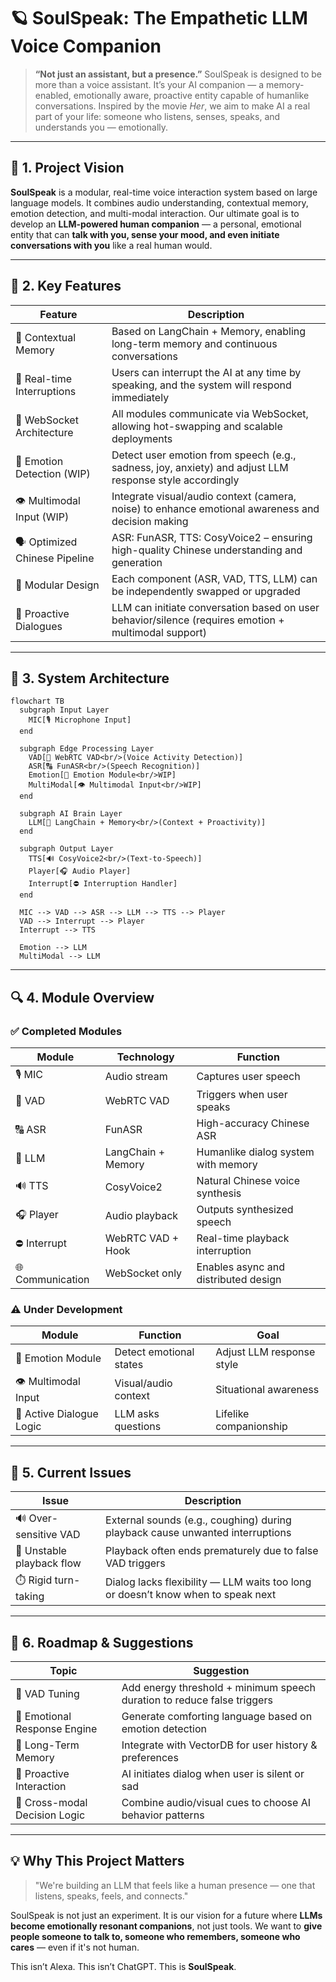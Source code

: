 # 🪐 SoulSpeak: The Empathetic LLM Voice Companion

> **“Not just an assistant, but a presence.”**
> SoulSpeak is designed to be more than a voice assistant. It’s your AI companion — a memory-enabled, emotionally aware, proactive entity capable of humanlike conversations.
> Inspired by the movie *Her*, we aim to make AI a real part of your life: someone who listens, senses, speaks, and understands you — emotionally.

---

## 📍 1. Project Vision

**SoulSpeak** is a modular, real-time voice interaction system based on large language models. It combines audio understanding, contextual memory, emotion detection, and multi-modal interaction. Our ultimate goal is to develop an **LLM-powered human companion** — a personal, emotional entity that can **talk with you, sense your mood, and even initiate conversations with you** like a real human would.

---

## 🌟 2. Key Features

| Feature                        | Description                                                                                             |
| ------------------------------ | ------------------------------------------------------------------------------------------------------- |
| 🧠 Contextual Memory           | Based on LangChain + Memory, enabling long-term memory and continuous conversations                     |
| 🎤 Real-time Interruptions     | Users can interrupt the AI at any time by speaking, and the system will respond immediately             |
| 🔁 WebSocket Architecture      | All modules communicate via WebSocket, allowing hot-swapping and scalable deployments                   |
| 💬 Emotion Detection (WIP)     | Detect user emotion from speech (e.g., sadness, joy, anxiety) and adjust LLM response style accordingly |
| 👁️ Multimodal Input (WIP)     | Integrate visual/audio context (camera, noise) to enhance emotional awareness and decision making       |
| 🗣️ Optimized Chinese Pipeline | ASR: FunASR, TTS: CosyVoice2 – ensuring high-quality Chinese understanding and generation               |
| 🧩 Modular Design              | Each component (ASR, VAD, TTS, LLM) can be independently swapped or upgraded                            |
| 🤖 Proactive Dialogues         | LLM can initiate conversation based on user behavior/silence (requires emotion + multimodal support)    |

---

## 🧱 3. System Architecture

```mermaid
flowchart TB
  subgraph Input Layer
    MIC[🎙️ Microphone Input]
  end

  subgraph Edge Processing Layer
    VAD[🧱 WebRTC VAD<br/>(Voice Activity Detection)]
    ASR[🔠 FunASR<br/>(Speech Recognition)]
    Emotion[💬 Emotion Module<br/>WIP]
    MultiModal[👁️ Multimodal Input<br/>WIP]
  end

  subgraph AI Brain Layer
    LLM[🧠 LangChain + Memory<br/>(Context + Proactivity)]
  end

  subgraph Output Layer
    TTS[🔊 CosyVoice2<br/>(Text-to-Speech)]
    Player[🎧 Audio Player]
    Interrupt[⛔ Interruption Handler]
  end

  MIC --> VAD --> ASR --> LLM --> TTS --> Player
  VAD --> Interrupt --> Player
  Interrupt --> TTS

  Emotion --> LLM
  MultiModal --> LLM
```

---

## 🔍 4. Module Overview

### ✅ Completed Modules

| Module           | Technology         | Function                             |
| ---------------- | ------------------ | ------------------------------------ |
| 🎙️ MIC          | Audio stream       | Captures user speech                 |
| 🧱 VAD           | WebRTC VAD         | Triggers when user speaks            |
| 🔠 ASR           | FunASR             | High-accuracy Chinese ASR            |
| 🧠 LLM           | LangChain + Memory | Humanlike dialog system with memory  |
| 🔊 TTS           | CosyVoice2         | Natural Chinese voice synthesis      |
| 🎧 Player        | Audio playback     | Outputs synthesized speech           |
| ⛔ Interrupt      | WebRTC VAD + Hook  | Real-time playback interruption      |
| 🌐 Communication | WebSocket only     | Enables async and distributed design |

### ⚠️ Under Development

| Module                   | Function                | Goal                      |
| ------------------------ | ----------------------- | ------------------------- |
| 💬 Emotion Module        | Detect emotional states | Adjust LLM response style |
| 👁️ Multimodal Input     | Visual/audio context    | Situational awareness     |
| 🤖 Active Dialogue Logic | LLM asks questions      | Lifelike companionship    |

---

## 🧪 5. Current Issues

| Issue                     | Description                                                                      |
| ------------------------- | -------------------------------------------------------------------------------- |
| 🔊 Over-sensitive VAD     | External sounds (e.g., coughing) during playback cause unwanted interruptions    |
| 🧱 Unstable playback flow | Playback often ends prematurely due to false VAD triggers                        |
| ⏱️ Rigid turn-taking      | Dialog lacks flexibility — LLM waits too long or doesn’t know when to speak next |

---

## 🚀 6. Roadmap & Suggestions

| Topic                         | Suggestion                                                              |
| ----------------------------- | ----------------------------------------------------------------------- |
| 🔧 VAD Tuning                 | Add energy threshold + minimum speech duration to reduce false triggers |
| 💞 Emotional Response Engine  | Generate comforting language based on emotion detection                 |
| 🧠 Long-Term Memory           | Integrate with VectorDB for user history & preferences                  |
| 🤝 Proactive Interaction      | AI initiates dialog when user is silent or sad                          |
| 🧠 Cross-modal Decision Logic | Combine audio/visual cues to choose AI behavior patterns                |

---

## 💡 Why This Project Matters

> "We're building an LLM that feels like a human presence — one that listens, speaks, feels, and connects."

SoulSpeak is not just an experiment. It is our vision for a future where **LLMs become emotionally resonant companions**, not just tools. We want to **give people someone to talk to, someone who remembers, someone who cares** — even if it's not human.

This isn’t Alexa.
This isn’t ChatGPT.
This is **SoulSpeak**.
